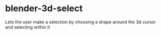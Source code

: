 # blender-3d-select
Lets the user make a selection by choosing a shape around the 3d cursor and selecting within it
